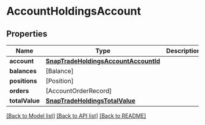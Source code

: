 # AccountHoldingsAccount

## Properties
Name | Type | Description | Notes
------------ | ------------- | ------------- | -------------
**account** | [**SnapTradeHoldingsAccountAccountId**](SnapTradeHoldingsAccountAccountId.md) |  | [optional] 
**balances** | [Balance] |  | [optional] 
**positions** | [Position] |  | [optional] 
**orders** | [AccountOrderRecord] |  | [optional] 
**totalValue** | [**SnapTradeHoldingsTotalValue**](SnapTradeHoldingsTotalValue.md) |  | [optional] 

[[Back to Model list]](../README.md#models) [[Back to API list]](../README.md#api-endpoints) [[Back to README]](../README.md)


